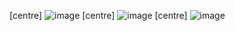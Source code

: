 [centre]
![image](https://github.com/ChantiArrakuma/Book/assets/115493105/c1b11f0b-6da6-4fb7-ab37-9424c867c8fa)
[centre]
![image](https://github.com/ChantiArrakuma/Book/assets/115493105/62d36543-0104-4a2b-8222-c92b9c533197)
[centre]
![image](https://github.com/ChantiArrakuma/Book/assets/115493105/3dbe5429-709d-4925-9875-971d41d13da7)


